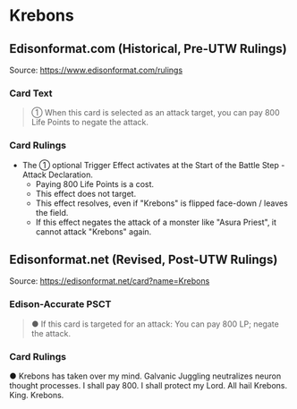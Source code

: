 # Krebons

## Edisonformat.com (Historical, Pre-UTW Rulings)

Source: https://www.edisonformat.com/rulings

### Card Text

> ① When this card is selected as an attack target, you can pay 800 Life Points to negate the attack.

### Card Rulings

*   The ① optional Trigger Effect activates at the Start of the Battle Step - Attack Declaration.
    *   Paying 800 Life Points is a cost.
    *   This effect does not target.
    *   This effect resolves, even if "Krebons" is flipped face-down / leaves the field.
    *   If this effect negates the attack of a monster like "Asura Priest", it cannot attack "Krebons" again.

## Edisonformat.net (Revised, Post-UTW Rulings)

Source: https://edisonformat.net/card?name=Krebons

### Edison-Accurate PSCT

> ● If this card is targeted for an attack: You can pay 800 LP; negate the attack.

### Card Rulings

● Krebons has taken over my mind. Galvanic Juggling neutralizes neuron thought processes.
I shall pay 800. I shall protect my Lord. All hail Krebons. King. Krebons.
            